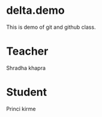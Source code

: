 # delta.demo
This is demo of git and github class.

# Teacher
Shradha khapra

# Student 
Princi kirme
